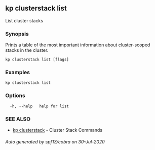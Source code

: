 ## kp clusterstack list

List cluster stacks

### Synopsis

Prints a table of the most important information about cluster-scoped stacks in the cluster.

```
kp clusterstack list [flags]
```

### Examples

```
kp clusterstack list
```

### Options

```
  -h, --help   help for list
```

### SEE ALSO

* [kp clusterstack](kp_clusterstack.md)	 - Cluster Stack Commands

###### Auto generated by spf13/cobra on 30-Jul-2020
